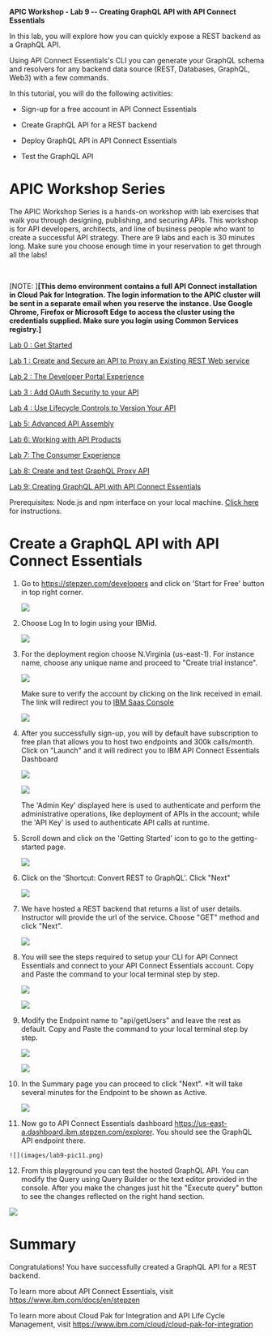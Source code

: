 **APIC Workshop - Lab 9 -- Creating GraphQL API with API Connect Essentials**

In this lab, you will explore how you can quickly expose a REST backend as a GraphQL API. 

Using API Connect Essentials's CLI you can generate your GraphQL schema and resolvers for any backend data source (REST, Databases, GraphQL, Web3) with a few commands.

In this tutorial, you will do the following activities:

-   Sign-up for a free account in API Connect Essentials

-   Create GraphQL API for a REST backend

-   Deploy GraphQL API in API Connect Essentials

-   Test the GraphQL API

APIC Workshop Series
=======================================================================================================================================================================================================================================================================================================

The APIC Workshop Series is a hands-on workshop with lab exercises that
walk you through designing, publishing, and securing APIs. This workshop
is for API developers, architects, and line of business people who want
to create a successful API strategy. There are 9 labs and each is 30
minutes long. Make sure you choose enough time in your reservation to
get through all the labs! 

 

[NOTE: ]**[This demo environment contains a
full API Connect installation in Cloud Pak for Integration. The login
information to the APIC cluster will be sent in a separate email when
you reserve the instance. Use Google Chrome, Firefox or Microsoft Edge
to access the cluster using the credentials supplied. Make sure you
login using Common Services registry.]**

[Lab 0 : Get Started](https://github.com/ibm-ecosystem-lab/APICv10/tree/main/instructions/Lab0)

[Lab 1 : Create and Secure an API to Proxy an Existing REST Web
service](https://github.com/ibm-ecosystem-lab/APICv10/tree/main/instructions/Lab1)

[Lab 2 : The Developer Portal
Experience](https://github.com/ibm-ecosystem-lab/APICv10/tree/main/instructions/Lab2)

[Lab 3 : Add OAuth Security to your
API](https://github.com/ibm-ecosystem-lab/APICv10/tree/main/instructions/Lab3)

[Lab 4 : Use Lifecycle Controls to Version Your
API](https://github.com/ibm-ecosystem-lab/APICv10/tree/main/instructions/Lab4)

[Lab 5: Advanced API
Assembly](https://github.com/ibm-ecosystem-lab/APICv10/tree/main/instructions/Lab5)

[Lab 6: Working with API
Products](https://github.com/ibm-ecosystem-lab/APICv10/tree/main/instructions/Lab6)

[Lab 7: The Consumer
Experience](https://github.com/ibm-ecosystem-lab/APICv10/tree/main/instructions/Lab7)

[Lab 8: Create and test GraphQL Proxy
API](https://github.com/ibm-ecosystem-lab/APICv10/tree/main/instructions/Lab8)

[Lab 9: Creating GraphQL API with API Connect Essentials](https://github.com/ibm-ecosystem-lab/APICv10/tree/main/instructions/Lab9)

Prerequisites: Node.js and npm interface on your local machine. [Click here](https://docs.npmjs.com/downloading-and-installing-node-js-and-npm) for instructions.

 Create a GraphQL API with API Connect Essentials
=================================================================================

1.  Go to https://stepzen.com/developers and click on 'Start for Free' button in top right corner.

    ![](images/lab9-pic1.png)

2.  Choose Log In to login using your IBMid. 

    ![](images/lab9-pic82.png)

3.  For the deployment region choose N.Virginia (us-east-1). For instance name, choose any unique name and proceed to "Create trial instance".

    ![](images/lab9-pic83.png)

    Make sure to verify the account by clicking on the link received in email. The link will redirect you to [IBM Saas Console](https://console.saas.ibm.com/dashboard/subscriptions)

    ![](images/lab9-pic90.png)

4.  After you successfully sign-up, you will by default have subscription to free plan that allows you to host two endpoints and 300k calls/month. Click on "Launch" and it will redirect you to IBM API Connect Essentials Dashboard

    ![](images/lab9-pic85.png)

    ![](images/lab9-pic84.png)
    
    The 'Admin Key' displayed here is used to authenticate and perform the administrative operations, like deployment of APIs in the account; while the 'API Key' is used to authenticate API calls at runtime.

5.  Scroll down and click on the 'Getting Started' icon to go to the getting-started page.

    ![](images/lab9-pic86.png)

6.  Click on the 'Shortcut: Convert REST to GraphQL'. Click "Next"

    ![](images/lab9-pic87.png)

7.  We have hosted a REST backend that returns a list of user details. Instructor will provide the url of the service. Choose "GET" method and click "Next".

    ![](images/lab9-pic88.png)

8.  You will see the steps required to setup your CLI for API Connect Essentials and connect to your API Connect Essentials account. Copy and Paste the command to your local terminal step by step.

    ![](images/lab9-pic52.png)

    ![](images/lab9-pic91.png)

9. Modify the Endpoint name to "api/getUsers" and leave the rest as default. Copy and Paste the command to your local terminal step by step.

     ![](images/lab9-pic89.png)

     ![](images/lab9-pic92.png)

10. In the Summary page you can proceed to click "Next". *It will take several minutes for the Endpoint to be shown as Active.

    ![](images/lab9-pic93.png)

11.  Now go to API Connect Essentials dashboard <https://us-east-a.dashboard.ibm.stepzen.com/explorer>. You should see the GraphQL API endpoint there.

    ![](images/lab9-pic11.png)

12.  From this playground you can test the hosted GraphQL API. You can modify the Query using Query Builder or the text editor provided in the console. After you make the changes just hit the "Execute query" button to see the changes reflected on the right hand section.

   ![](images/lab9-pic12.png)


Summary
=================================================================================================================

Congratulations! You have successfully created a GraphQL API for a REST backend.

To learn more about API Connect Essentials, visit <https://www.ibm.com/docs/en/stepzen>

To learn more about Cloud Pak for Integration and API Life Cycle
Management, visit <https://www.ibm.com/cloud/cloud-pak-for-integration>


